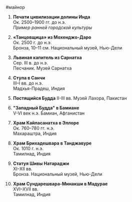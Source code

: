 #майнор 
1. **Печати цивилизации долины Инда**  
    Ок. 2500–1900 гг. до н.э.  
    _Пример ранней городской культуры_
    
2. **«Танцовщица» из Мохенджо-Даро**  
    Ок. 2500 г. до н.э.  
    Бронза, 10–11 см. Национальный музей, Нью-Дели
    
3. **Львиная капитель из Сарнатха**  
    Сер. III в. до н.э.  
    Песчаник. Музей Сарнатха
    
4. **Ступа в Санчи**  
    III–I вв. до н.э.  
    Мадхья-Прадеш, Индия
    
5. **Постящийся Будда**
	II-III вв.
	Музей Лахора, Пакистан
    
6. **"Западный Будда" в Бамиане**  
    V-VI век н.э.
    Бамиан, Афганистан
    
7. **Храм Кайласанатха в Эллоре**  
    Ок. 760–780 гг. н.э.  
    Махараштра, Индия
    
8. **Храм Брихадешвара в Танджавуре**  
    Ок. 1010 г. н.э.  
    Тамилнад, Индия
    
9. **Статуя Шивы Натараджи**  
    XI–XII вв.  
    Бронза. Национальный музей, Нью-Дели
    
10. **Храм Сундарешвара-Минакши в Мадурае**  
    XVI–XVII вв.  
    Тамилнад, Индия
